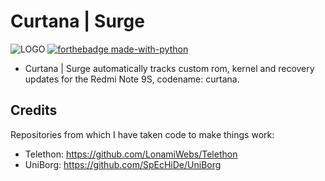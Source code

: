 # Curtana | Surge
![LOGO](https://curtana.surge.sh/thumbnail.png)
[![forthebadge made-with-python](http://ForTheBadge.com/images/badges/made-with-python.svg)](https://www.python.org/)

* Curtana | Surge automatically tracks custom rom, kernel and recovery updates for the Redmi Note 9S, codename: curtana. 

## Credits
Repositories from which I have taken code to make things work:
* Telethon: https://github.com/LonamiWebs/Telethon
* UniBorg: https://github.com/SpEcHiDe/UniBorg
